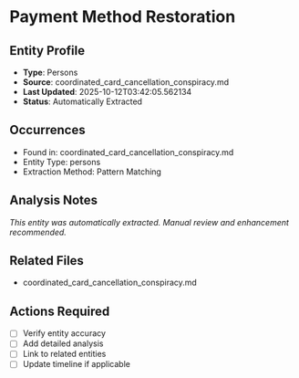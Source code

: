 # Payment Method Restoration

## Entity Profile
- **Type**: Persons
- **Source**: coordinated_card_cancellation_conspiracy.md
- **Last Updated**: 2025-10-12T03:42:05.562134
- **Status**: Automatically Extracted

## Occurrences
- Found in: coordinated_card_cancellation_conspiracy.md
- Entity Type: persons
- Extraction Method: Pattern Matching

## Analysis Notes
*This entity was automatically extracted. Manual review and enhancement recommended.*

## Related Files
- coordinated_card_cancellation_conspiracy.md

## Actions Required
- [ ] Verify entity accuracy
- [ ] Add detailed analysis
- [ ] Link to related entities
- [ ] Update timeline if applicable
